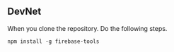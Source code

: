 ## DevNet
When you clone the repository. Do the following steps. 
```
npm install -g firebase-tools
```
